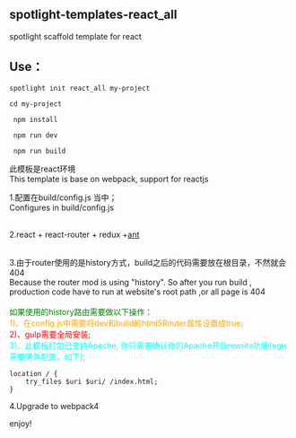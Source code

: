 ## spotlight-templates-react_all
spotlight scaffold template for react<br>

## Use：

    spotlight init react_all my-project

    cd my-project

     npm install

     npm run dev

     npm run build

此模板是react环境<br>
This template is base on webpack, support for reactjs<br>

1.配置在build/config.js 当中；<br>
  Configures in build/config.js <br><br>

2.react + react-router + redux +[ant](https://ant.design)<br><br>

3.由于router使用的是history方式，build之后的代码需要放在根目录，不然就会404<br>
  Because the router mod is using "history". So after you run build , production code have to run at website's root path ,or all page is 404<br><br>
 <font color="green">如果使用的history路由需要做以下操作：</font><br/>
<font color="orange">1)、在config.js中需要将dev和build的html5Router属性设置成true;</font><br/>
<font color="red">2)、gulp需要全局安装;</font><br/>
<font color="cyan">
   3)、此模板打包已支持Apache, 你只需要确认你的Apache开启rewrite功能(ngix 需要另外配置，如下);
</font><br/>

    location / {
        try_files $uri $uri/ /index.html;
    }

4.Upgrade to webpack4<br>

enjoy!
